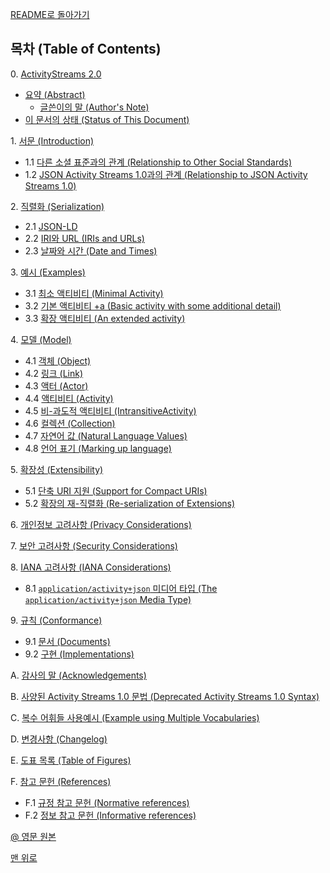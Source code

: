 [README로 돌아가기](README.md)

## 목차 (Table of Contents)

0\. [ActivityStreams 2.0](ActivityStreams2.0Intro.md)

- [요약 (Abstract)](ActivityStreams2.0Intro.md#요약-abstract)
  - [글쓴이의 말 (Author's Note)](ActivityStreams2.0Intro.md#글쓴이의-말-authors-note)
- [이 문서의 상태 (Status of This Document)](ActivityStreams2.0Intro.md#요약-abstract)

1\. [서문 (Introduction)](ActivityStreams2.0Chapter1.md)

- 1.1 [다른 소셜 표준과의 관계 (Relationship to Other Social Standards)](ActivityStreams2.0Chapter1.md#다른-소셜-표준과의-관계-relationship-to-other-social-standards)
- 1.2 [JSON Activity Streams 1.0과의 관계 (Relationship to JSON Activity Streams 1.0)](ActivityStreams2.0Chapter1.md#json-activity-streams-1.0과의-관계-relationship-to-json-activity-streams-1.0)

2\. [직렬화 (Serialization)](ActivityStreams2.0Chapter2.md)

- 2.1 [JSON-LD](ActivityStreams2.0Chapter2.md#json-ld)
- 2.2 [IRI와 URL (IRIs and URLs)](ActivityStreams2.0Chapter2.md#iri와-url-iris-and-urls)
- 2.3 [날짜와 시간 (Date and Times)](ActivityStreams2.0Chapter2.md#날짜와-시간-date-and-times)

3\. [예시 (Examples)](ActivityStreams2.0Chapter3.md)

- 3.1 [최소 액티비티 (Minimal Activity)](ActivityStreams2.0Chapter3.md#최소-액티비티-minimal-activity)
- 3.2 [기본 액티비티 +a (Basic activity with some additional detail)](ActivityStreams2.0Chapter3.md#기본-액티비티-a-basic-activity-with-some-additional-detail)
- 3.3 [확장 액티비티 (An extended activity)](ActivityStreams2.0Chapter3.md#확장-액티비티-an-extended-activity)

4\. [모델 (Model)](ActivityStreams2.0Chapter4.md)

- 4.1 [객체 (Object)](ActivityStreams2.0Chapter4.md#객체-object)
- 4.2 [링크 (Link)](ActivityStreams2.0Chapter4.md#링크-link)
- 4.3 [액터 (Actor)](ActivityStreams2.0Chapter4.md#액터-actor)
- 4.4 [액티비티 (Activity)](ActivityStreams2.0Chapter4.md#액티비티-activity)
- 4.5 [비-과도적 액티비티 (IntransitiveActivity)](ActivityStreams2.0Chapter4.md#비-과도적-액티비티-intransitiveactivity)
- 4.6 [컬렉션 (Collection)](ActivityStreams2.0Chapter4.md#컬렉션-collection)
- 4.7 [자연어 값 (Natural Language Values)](ActivityStreams2.0Chapter4.md#자연어-값-natural-language-values)
- 4.8 [언어 표기 (Marking up language)](ActivityStreams2.0Chapter4.md#언어-표기-marking-up-language)

5\. [확장성 (Extensibility)](ActivityStreams2.0Chapter5.md)

- 5.1 [단축 URI 지원 (Support for Compact URIs)](ActivityStreams2.0Chapter5.md#단축-uri-지원-(support-for-compact-uris))
- 5.2 [확장의 재-직렬화 (Re-serialization of Extensions)](ActivityStreams2.0Chapter5.md#확장의-재-직렬화-re-serialization-of-extensions)

6\. [개인정보 고려사항 (Privacy Considerations)](ActivityStreams2.0Chapter6.md)

7\. [보안 고려사항 (Security Considerations)](ActivityStreams2.0Chapter7.md)

8\. [IANA 고려사항 (IANA Considerations)](ActivityStreams2.0Chapter8.md)

- 8.1 [`application/activity+json` 미디어 타입 (The `application/activity+json` Media Type)](ActivityStreams2.0Chapter8.md#applicationactivityjson-미디어-타입-the-applicationactivityjson-media-type)

9\. [규칙 (Conformance)](ActivityStreams2.0Chapter9.md)

- 9.1 [문서 (Documents)](ActivityStreams2.0Chapter9.md#문서-documents)
- 9.2 [구현 (Implementations)](ActivityStreams2.0Chapter9.md#구현-implementations)

A\. [감사의 말 (Acknowledgements)](ActivityStreams2.0ChapterA.md)

B\. [사양된 Activity Streams 1.0 문법 (Deprecated Activity Streams 1.0 Syntax)](ActivityStreams2.0ChapterB.md)

C\. [복수 어휘들 사용예시 (Example using Multiple Vocabularies)](ActivityStreams2.0ChapterC.md)

D\. [변경사항 (Changelog)](ActivityStreams2.0ChapterD.md)

E\. [도표 목록 (Table of Figures)](ActivityStreams2.0ChapterE.md)

F\. [참고 문헌 (References)](ActivityStreams2.0ChapterF.md)

- F.1 [규정 참고 문헌 (Normative references)](ActivityStreams2.0ChapterF.md#f1-규정-참고-문헌-normative-references)
- F.2 [정보 참고 문헌 (Informative references)](ActivityStreams2.0ChapterF.md#f2-정보-참고-문헌-informative-references)

[@ 영문 원본](ActivityStreams2.0-en.md)

[맨 위로](#목차-table-of-contents)
